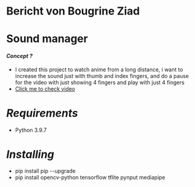 # Bericht von Bougrine Ziad
# **Sound manager**
#### _**Concept ?**_
 - I created this project to watch anime from a long distance, i want to increase the sound just with thumb and index fingers, and do a pause for the video with just showing 4 fingers and play with just 4 fingers
 - [Click me to check video](https://www.instagram.com/reel/Chr6Dl6sT8b/?igshid=MDJmNzVkMjY=)

# _**Requirements**_ 
 - Python 3.9.7
# _**Installing**_
 - pip install pip --upgrade
 - pip install opencv-python tensorflow tflite pynput mediapipe